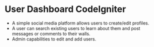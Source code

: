 # User Dashboard CodeIgniter

- A simple social media platform allows users to create/edit profiles.
- A user can search existing users to learn about them and post messages or comments to their walls. 
- Admin capabilities to edit and add users. 
